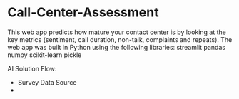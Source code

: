 # Call-Center-Assessment
This web app predicts how mature your contact center is by looking at the key metrics (sentiment, call duration, non-talk, complaints and repeats).  The web app was built in Python using the following libraries:  streamlit pandas numpy scikit-learn pickle 

AI Solution Flow:

* Survey Data Source
* 
